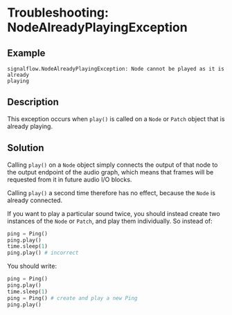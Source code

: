 # Troubleshooting: NodeAlreadyPlayingException

## Example

```
signalflow.NodeAlreadyPlayingException: Node cannot be played as it is already
playing
```

## Description

This exception occurs when `play()` is called on a `Node` or `Patch` object that is already playing.      

## Solution

Calling `play()` on a `Node` object simply connects the output of that node to the output endpoint of the audio graph, which means that frames will be requested from it in future audio I/O blocks.

Calling `play()` a second time therefore has no effect, because the `Node` is already connected. 

If you want to play a particular sound twice, you should instead create two instances of the `Node` or `Patch`, and play them individually. So instead of:

```python
ping = Ping()
ping.play()
time.sleep(1)
ping.play() # incorrect 
```

You should write:

```python
ping = Ping()
ping.play()
time.sleep(1)
ping = Ping() # create and play a new Ping 
ping.play() 
```